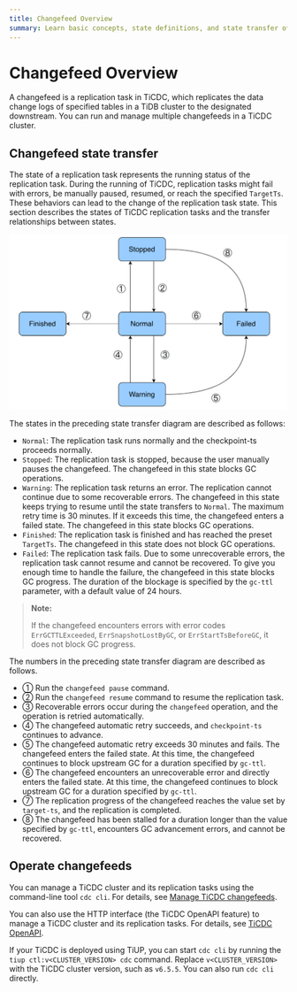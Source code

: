 ```yaml
---
title: Changefeed Overview
summary: Learn basic concepts, state definitions, and state transfer of changefeeds.
---
```


# Changefeed Overview

A changefeed is a replication task in TiCDC, which replicates the data change logs of specified tables in a TiDB cluster to the designated downstream. You can run and manage multiple changefeeds in a TiCDC cluster.

## Changefeed state transfer

The state of a replication task represents the running status of the replication task. During the running of TiCDC, replication tasks might fail with errors, be manually paused, resumed, or reach the specified `TargetTs`. These behaviors can lead to the change of the replication task state. This section describes the states of TiCDC replication tasks and the transfer relationships between states.

![TiCDC state transfer](/media/ticdc/ticdc-changefeed-state-transfer.png)

The states in the preceding state transfer diagram are described as follows:

- `Normal`: The replication task runs normally and the checkpoint-ts proceeds normally.
- `Stopped`: The replication task is stopped, because the user manually pauses the changefeed. The changefeed in this state blocks GC operations.
- `Warning`: The replication task returns an error. The replication cannot continue due to some recoverable errors. The changefeed in this state keeps trying to resume until the state transfers to `Normal`. The maximum retry time is 30 minutes. If it exceeds this time, the changefeed enters a failed state. The changefeed in this state blocks GC operations.
- `Finished`: The replication task is finished and has reached the preset `TargetTs`. The changefeed in this state does not block GC operations.
- `Failed`: The replication task fails. Due to some unrecoverable errors, the replication task cannot resume and cannot be recovered. To give you enough time to handle the failure, the changefeed in this state blocks GC progress. The duration of the blockage is specified by the `gc-ttl` parameter, with a default value of 24 hours.

> **Note:**
>
> If the changefeed encounters errors with error codes `ErrGCTTLExceeded`, `ErrSnapshotLostByGC`, or `ErrStartTsBeforeGC`, it does not block GC progress.

The numbers in the preceding state transfer diagram are described as follows.

- ① Run the `changefeed pause` command.
- ② Run the `changefeed resume` command to resume the replication task.
- ③ Recoverable errors occur during the `changefeed` operation, and the operation is retried automatically.
- ④ The changefeed automatic retry succeeds, and `checkpoint-ts` continues to advance.
- ⑤ The changefeed automatic retry exceeds 30 minutes and fails. The changefeed enters the failed state. At this time, the changefeed continues to block upstream GC for a duration specified by `gc-ttl`.
- ⑥ The changefeed encounters an unrecoverable error and directly enters the failed state. At this time, the changefeed continues to block upstream GC for a duration specified by `gc-ttl`.
- ⑦ The replication progress of the changefeed reaches the value set by `target-ts`, and the replication is completed.
- ⑧ The changefeed has been stalled for a duration longer than the value specified by `gc-ttl`, encounters GC advancement errors, and cannot be recovered.

## Operate changefeeds

You can manage a TiCDC cluster and its replication tasks using the command-line tool `cdc cli`. For details, see [Manage TiCDC changefeeds](/ticdc/ticdc-manage-changefeed.md).

You can also use the HTTP interface (the TiCDC OpenAPI feature) to manage a TiCDC cluster and its replication tasks. For details, see [TiCDC OpenAPI](/ticdc/ticdc-open-api.md).

If your TiCDC is deployed using TiUP, you can start `cdc cli` by running the `tiup ctl:v<CLUSTER_VERSION> cdc` command. Replace `v<CLUSTER_VERSION>` with the TiCDC cluster version, such as `v6.5.5`. You can also run `cdc cli` directly.
